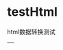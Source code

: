 # testHtml
html数据转换测试



<!DOCTYPE html>
<html lang="ch">
<head>
    <meta charset="UTF-8">
    <title>Title</title>
</head>
<script>
    var json = [
        {'day1':'上午','username':'张三','id':'001','day2':'星期一'},
        {'day1':'上午','username':'aaa','id':'003','day2':'星期二'},
        {'day1':'下午','username':'bbb','id':'004','day2':'星期二'},
        {'day1':'下午','username':'ddd','id':'006','day2':'星期三'},
        {'day1':'下午','username':'fff','id':'008','day2':'星期四'},
        {'day1':'上午','username':'eee','id':'007','day2':'星期三'},
        {'day1':'上午','username':'ggg','id':'009','day2':'星期四'},
        {'day1':'下午','username':'hhh','id':'010','day2':'星期五'},
         {'day1':'下午','username':'浮动幅度','id':'002','day2':'星期一'},
        {'day1':'上午','username':'ttt','id':'011','day2':'星期五'},
        {'day1':'下午','username':'rrr','id':'012','day2':'星期六'},
        {'day1':'下午','username':'bbb','id':'014','day2':'星期日'},
        {'day1':'上午','username':'vvv','id':'015','day2':'星期日'},
        {'day1':'上午','username':'qqq','id':'013','day2':'星期六'}
    ];
    document.write("初始化json数据..............<br/><br/>");
    document.write(JSON.stringify(json)+"<br/><br/>");
    document.write("处理json数据..............<br/><br/>");
    var arr1 = [];
      var map1 = {};//上午
      map1.arrs = [];
      var map2 = {};//下午
      map2.arrs = [];
    for(var i=0;i<json.length;i++){
        if(json[i].day1=="上午"){
           map1.key=json[i].day1;
           map1.arrs.push(json[i]);
        }else if(json[i].day1=="下午"){
           map2.key=json[i].day1;
           map2.arrs.push(json[i]);
        }
    }
    arr1.push(map1);
    arr1.push(map2);
    document.write(JSON.stringify(arr1)+"<br/><br/>");

    var weeks = ['星期一','星期二','星期三','星期四','星期五','星期六','星期日'];
    var result = [];
    for(var k=0;k<arr1.length;k++){
      var objs = {};
      objs.key=arr1[k].key;
      objs.value='';
      var weekData = [];
      for(var i=0;i<weeks.length;i++){
        var weekObj = {};
          var amArrs = arr1[k].arrs;
                for(var j=0;j<amArrs.length;j++){
                    if(weeks[i]==amArrs[j].day2){
                        weekObj.day2=weeks[i];
                        weekObj.day1 = amArrs[j].day1;
                        weekObj.username = amArrs[j].username;
                        weekObj.id = amArrs[j].id;
                        weekData.push(weekObj);
                        break;
                        }
                }
                console.log(weekObj);
             if(JSON.stringify(weekObj)=='{}'){
                console.log("111");
                        weekObj.day2=weeks[i];
                        weekObj.day1 = arr1[k].key;
                        weekObj.username = '';
                        weekObj.id = '';
                weekData.push(weekObj);
             }

        }
        objs.value=weekData;
        result.push(objs);
    }
    console.log(JSON.stringify(result));
    var html = "<table><head></table>";
    document.write("<table><thead>");
    document.write("<th></th>");
    for(var i=0;i<weeks.length;i++){
        document.write("<th>"+weeks[i]+"</th>");
    }
     document.write("</thead>");
    document.write("<tbody>");
    for(var i=0;i<result.length;i++){
        document.write("<tr>");
        document.write("<td>"+result[i].key+"</td>");
        for(var j=0;j<result[i].value.length;j++){
            var objStr = JSON.stringify(result[i].value[j]);
            document.write("<td>"+objStr+"</td>");
        }
        document.write("</tr>");
    }
    document.write("</tbody>");
    document.write("</table>");
</script>
<body>
    <table><thead><th></th></thead></table>
</body>
</html>
